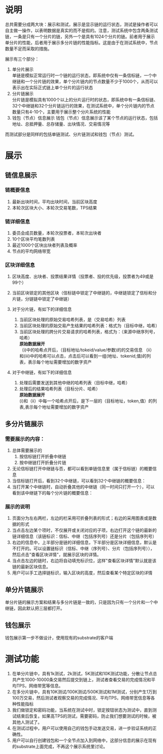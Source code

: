 # 说明
总共需要分成两大块：展示和测试，展示是显示链的运行状态，测试是操作者可以自主做一操作，以表明数据是真实的而不是假的。注意，测试系统中包含两条测试链，一条是只有一个分片的链，另外一个是具有1024个分片的链。前者用于展示单分片的性能，后者用于展示多分片链的性能指标。这是由于在测试系统中，节点数量不足而采取的措施。

展示有三个部分：
1. 单分片展示  
  单链是模拟正常运行时一个链的运行状态，即系统中仅有一条信标链，一个中继链和一个分片链的效果，单个分片链内的节点数量不少于1000个，从而可以表示出在实际正式链上单个分片的运行状态
2. 分片链展示  
   分片链是模拟具有1000个以上的分片运行时的状态，即系统中有一条信标链、32个中继链和32个分片链运行的效果，在测试系统中，单个分片链内的节点数量只有4-10个，主要用于展示整个分片系统的性能
3. 钱包（节点）信息展示
   钱包（节点）信息展示该了某个节点的运行状态，包括地址、总抵押量、总存储量、出块情况、交易情况等

而测试部分是同样的包括单链测试、分片链测试和钱包（节点）测试。



# 展示
## 链信息展示
### 链概要信息
   1. 最新出块时间，平均出块时间，当前区块高度
   2. 本轮次区块大小、本轮次交易笔数，TPS结果
### 链详细信息
   1. 委员会成员数量，本轮次投票者，本轮次出块者
   4. 10个区块平均笔数列表
   5. 最近1000个区块出块者列表及概率
   6. 节点的平均网络带宽
### 区块详细信息
   1. 区块高度、出块者、投票结果详情（投票者、投的优先级，投票者为49或是99个）
   2. 当前区块锁定的其他区块（信标链中锁定了中继链的，中继链锁定了信标和分片链，分链链中锁定了中继链）
   3. 对于分片链，有如下的详细信息
      1. 当前区块处理的原始交易哈希列表，是（交易哈希）列表
      2. 当前区块处理的原始交易产生结果的哈希列表：格式为（目标中继，哈希）
      3. 当前区块处理的跨分片交易请求的哈希列表，格式为：（来源中继序列号，哈希）  
        **原始数据展开**  
         （i)中的哈希点开后，（目标地址/tokeid/value/参数)的的交易信息
        （ii）和(iii)中的哈希可以点击，点击后可以看到一组(地址、tokenid,值)的列表，表示每个地址需要增加的数字资产
     
   1. 对于中继链，有如下的详细信息
      1. 处理后需要发送到其他中继的哈希列表（目标中继，哈希）
      2. 处理后的结果哈希列表（目标分片、哈希）  
      **原始数据展开**  
        (i)和（ii）中每一个哈希点开后，是下一层的（目标地址，token,值）的列表,表示每个地址需要增加的数字资产
  
##  多分片链展示
### 需要展示的内容：

1. 总体需要展示的
   1. 按信标链打开折叠中继链
   2. 按中继链打开折叠分片链
2. 无论信标链打开中继链与否，都可以看到单链信息里（属于信标链）的概要信息
3. 当信标链打开后，看到32个中继链，可以看到32个中继链的概要信息：
4. 当打开某个中继链时，自动折叠其他的中继链（同一时间只打开一个），可以看到该中继链下的每个分片链的概要信息：

### 展示的说明
1. 页面分为左右两栏，左边的栏采用可折叠列表的形式；右边的采用图表或是数据的形式
2. 当点击左边某个项时，不仅展开或关闭对应的子项，右边打开这个链的最新的链详细信息（该链标识：信标、中继（包括序列号）还是分片（包括序列号）
3. 右边的信息中，上半部分是链的详细信息，下半部分是区块详细信息，默认是不打开的。可以设置链标识（信标、中继（序列号）、分片（包括序列号）），然后点击"查看区块详情"，就展示区块的详情。
4. 当点击左边的链时，右边将自动填充标识位，这样"查看区块详情"默认就是该链的最新区块信息。
5. 用户可以手工选择链标识，输入区块的高度，然后查看某个特定区块的详情



## 单分片链展示    
单分片链的展示方案和结果与多分片链是一致的，只是因为只有一个分片和一个中继链，因此默认把三层都打开。

## 钱包展示
钱包展示第一步不做设计，使用现有的substrate的客户端

# 测试功能
1. 在单分片链中，具有1k测试，2k测试，5K测试和10K测试功能，分散让节点总共产生1000-10000条交易然后提交到链上，测试者查看交易的完成情况和平均TPS，网络带宽等信息。
2. 在多分片链中，具有10K测试/100K测试/500K测试和1M测试，分别产生1万到100万交易，然后测试者观察交易的完成情况、平均TPS，网络带宽信息等各种性能指标
3. 我们做锁定和密码功能，当系统在测试中时，锁定按钮状态为测试中，直到测试结束后恢复。如果高TPS的测试，需要密码，防止我们想要测试的时候，被其他人测试了。
4. 在测试过程中，用户可以使用自己的钱包手动发送交易，进一步验证系统的正确性。
5. 用户可以自行创建钱包和一个全节点加入到网络中，这部分信息的展示在现有的substrate上面完成，不再这个展示系统里讨论。
